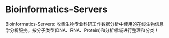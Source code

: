 # Bioinformatics-Servers
Bioinformatics-Servers: 收集生物专业科研工作数据分析中使用的在线生物信息学分析服务，按分子类型(DNA、RNA、Protein)和分析领域进行整理和分类！

